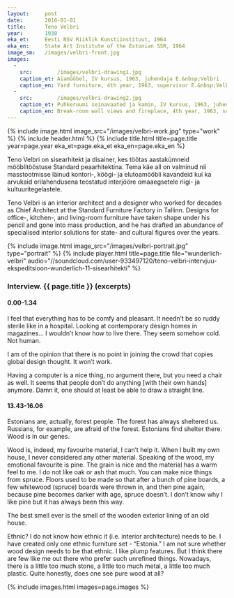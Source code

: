 ```yaml
---
layout: 	post
date:   	2016-01-01
title:  	Teno Velbri
year:		1938
eka_et:		Eesti NSV Riiklik Kunstiinstituut, 1964
eka_en:		State Art Institute of the Estonian SSR, 1964
image_sm:	/images/velbri-front.jpg
images:
  -
    src: 		/images/velbri-drawing1.jpg
    caption_et: Aiamööbel, IV kursus, 1963, juhendaja E.&nbsp;Velbri
    caption_en: Yard furniture, 4th year, 1963, supervisor E.&nbsp;Velbri
  -
    src: 		/images/velbri-drawing2.jpg
    caption_et: Puhkeruumi seinavaated ja kamin, IV kursus, 1963, juhendaja V.&nbsp;Tamm
    caption_en: Break-room wall views and fireplace, 4th year, 1963, supervisor V.&nbsp;Tamm
---
```


{% include image.html image_src="/images/velbri-work.jpg" type="work" %}
{% include header.html %}
{% include title.html title=page.title year=page.year eka_et=page.eka_et eka_en=page.eka_en %}

Teno Velbri on sisearhitekt ja disainer, kes töötas aastakümneid mööblitööstuse Standard peaarhitektina. Tema käe all on valminud nii masstootmisse läinud kontori-, köögi- ja elutoamööbli kavandeid kui ka arvukaid erilahendusena teostatud interjööre omaaegsetele riigi- ja kultuuritegelastele.

Teno Velbri is an interior architect and a designer who worked for decades as Chief Architect at the Standard Furniture Factory in Tallinn. Designs for office-, kitchen-, and living-room furniture have taken shape under his pencil and gone into mass production, and he has drafted an abundance of specialised interior solutions for state- and cultural figures over the years.

{% include image.html image_src="/images/velbri-portrait.jpg" type="portrait" %}
{% include player.html title=page.title file="wunderlich-velbri" audio="//soundcloud.com/user-933497120/teno-velbri-intervjuu-ekspeditsioon-wunderlich-11-sisearhitekti" %}

### Interview. {{ page.title }} (excerpts)

#### 0.00-1.34

I feel that everything has to be comfy and pleasant. It needn’t be so ruddy sterile like in a hospital. Looking at contemporary design homes in magazines… I wouldn’t know how to live there. They seem somehow cold. Not human.

I am of the opinion that there is no point in joining the crowd that copies global design thought. It won’t work.

Having a computer is a nice thing, no argument there, but you need a chair as well. It seems that people don’t do anything [with their own hands] anymore. Damn it, one should at least be able to draw a straight line.

#### 13.43-16.06

Estonians are, actually, forest people. The forest has always sheltered us. Russians, for example, are afraid of the forest. Estonians find shelter there. Wood is in our genes.

Wood is, indeed, my favourite material, I can’t help it. When I built my own house, I never considered any other material. Speaking of the wood, my emotional favourite is pine. The grain is nice and the material has a warm feel to me. I do not like oak or ash that much. You can make nice things from spruce. Floors used to be made so that after a bunch of pine boards, a few whitewood (spruce) boards were thrown in, and then pine again, because pine becomes darker with age, spruce doesn’t. I don’t know why I like pine but it has always been this way.

The best smell ever is the smell of the wooden exterior lining of an old house.

Ethnic? I do not know how ethnic it (i.e. interior architecture) needs to be. I have created only one ethnic furniture set - “Estonia.” I am not sure whether wood design needs to be that ethnic. I like plump features. But I think there are few like me out there who prefer such unrefined things. Nowadays, there is a little too much stone, a little too much metal, a little too much plastic. Quite honestly, does one see pure wood at all?

{% include images.html images=page.images %}
